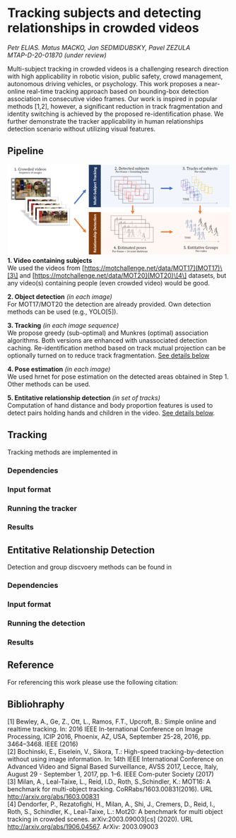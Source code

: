 # Tracking subjects and detecting relationships in crowded videos 
*Petr ELIAS. Matus MACKO, Jan SEDMIDUBSKY, Pavel ZEZULA*  
*MTAP-D-20-01870 (under review)*

Multi-subject tracking in crowded videos is a challenging research direction with high applicability in robotic vision, public safety, crowd management, autonomous driving vehicles, or psychology. This work proposes a near-online real-time tracking approach based on bounding-box detection association in consecutive video frames. Our work is inspired in popular methods \[1,2\], however, a significant reduction in track fragmentation and identity switching is achieved by the proposed re-identification phase. We further demonstrate the tracker applicability in human relationships detection scenario without utilizing visual features.

## Pipeline
![Flowchart](/supplementary/flowchart.png "Tracking ad detection flowchart")
**1. Video containing subjects**  
We used the videos from [https://motchallenge.net/data/MOT17](MOT17)\[3\] and [https://motchallenge.net/data/MOT20](MOT20)\[4\] datasets, but any video(s) containing people (even crowded video) would be good.  
  
**2. Object detection** *(in each image)*  
For MOT17/MOT20 the detection are already provided. Own detection methods can be used (e.g., YOLO\[5\]).  
  
**3. Tracking** *(in each image sequence)*   
We propose greedy (sub-optimal) and Munkres (optimal) association algorithms. Both versions are enhanced with unassociated detection caching. Re-identification method based on track mutual projection can be optionally turned on to reduce track fragmentation. [See details below](#tracking)
  
**4. Pose estimation** *(in each image)*  
We used hrnet for pose estimation on the detected areas obtained in Step 1. Other methods can be used.  
  
**5. Entitative relationship detection** *(in set of tracks)*  
Computation of hand distance and body proportion features is used to detect pairs holding hands and children in the video. [See details below](#rel_det).

## <a name="tracking"></a>Tracking
Tracking methods are implemented in 
### Dependencies
### Input format
### Running the tracker
### Results

## <a name="rel_det"></a> Entitative Relationship Detection
Detection and group discvoery methods can be found in
### Dependencies
### Input format
### Running the detection
### Results

## Reference
For referencing this work please use the following citation:

## Bibliohraphy
\[1\] Bewley, A., Ge, Z., Ott, L., Ramos, F.T., Upcroft, B.: Simple online and realtime tracking. In: 2016 IEEE In-ternational Conference on Image Processing, ICIP 2016, Phoenix, AZ, USA, September  25-28, 2016, pp. 3464–3468. IEEE (2016)  
\[2\] Bochinski, E., Eiselein,  V., Sikora, T.: High-speed tracking-by-detection without using image information. In: 14th IEEE International Conference on Advanced Video and Signal Based Surveillance, AVSS 2017, Lecce, Italy, August 29 - September 1, 2017, pp. 1–6. IEEE Com-puter Society (2017)  
\[3\] Milan,  A.,  Leal-Taixe,  L.,  Reid,  I.D.,  Roth, S.,Schindler, K.: MOT16: A benchmark for multi-object tracking. CoRRabs/1603.00831(2016). URL http://arxiv.org/abs/1603.00831  
\[4\] Dendorfer, P., Rezatofighi, H., Milan, A., Shi, J., Cremers, D., Reid, I., Roth, S., Schindler, K., Leal-Taixe, L.: Mot20: A benchmark for multi object tracking in crowded  scenes. arXiv:2003.09003[cs] (2020). URL http://arxiv.org/abs/1906.04567. ArXiv: 2003.09003
